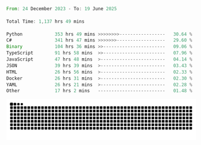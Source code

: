 <!--START_SECTION:waka-->

```rust
From: 24 December 2023 - To: 19 June 2025

Total Time: 1,137 hrs 49 mins

Python            353 hrs 49 mins >>>>>>>>-----------------   30.64 %
C#                341 hrs 47 mins >>>>>>>------------------   29.60 %
Binary            104 hrs 36 mins >>-----------------------   09.06 %
TypeScript        91 hrs 58 mins  >>-----------------------   07.96 %
JavaScript        47 hrs 48 mins  >------------------------   04.14 %
JSON              39 hrs 39 mins  >------------------------   03.43 %
HTML              26 hrs 56 mins  >------------------------   02.33 %
Docker            26 hrs 31 mins  >------------------------   02.30 %
YAML              26 hrs 21 mins  >------------------------   02.28 %
Other             17 hrs 2 mins   -------------------------   01.48 %
```

<!--END_SECTION:waka-->


<picture>
  <source media="(prefers-color-scheme: dark)" srcset="https://raw.githubusercontent.com/jeerawut97/jeerawut97/output/github-contribution-grid-snake.svg">
  <img alt="github contribution grid snake animation" src="https://raw.githubusercontent.com/jeerawut97/jeerawut97/output/github-contribution-grid-snake.svg">
</picture>
